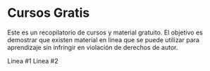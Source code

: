 # Cursos Gratis
Este es un recopilatorio de cursos y material gratuito. 
El objetivo es demostrar que existen material en línea que se puede utilizar para aprendizaje sin infringir en violación de derechos de autor.

Linea #1
Linea #2